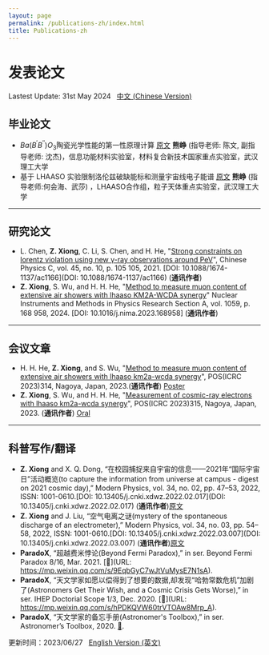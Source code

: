 ```yaml
---
layout: page
permalink: /publications-zh/index.html
title: Publications-zh
---
```

# 发表论文

Lastest Update: 31st May 2024 &nbsp;  [中文 (Chinese Version)](https://easel7.github.io/publications-zh/)

## 毕业论文

- $Ba(B^{\prime}B^{\prime\prime})O_{3}$陶瓷光学性能的第一性原理计算 [原文](https://easel7.github.io/blob/main/mypaper/thesis/BEng_Thesis.pdf) **熊峥** (指导老师: 陈文, 副指导老师: 沈杰)，信息功能材料实验室，材料复合新技术国家重点实验室，武汉理工大学
- 基于 LHAASO 实验限制洛伦兹破缺能标和测量宇宙线电子能谱 [原文](https://easel7.github.io/mypaper/thesis/Dissertation_PhD.pdf) **熊峥** (指导老师:何会海、武莎) ，LHAASO合作组，粒子天体重点实验室，武汉理工大学

---

## 研究论文

- L. Chen, **Z. Xiong**, C. Li, S. Chen, and H. He, "[Strong constraints on lorentz violation using new γ-ray observations around PeV](https://easel7.github.io/blob/main/mypaper/journal/20210622_CPC.pdf)", Chinese Physics C, vol. 45, no. 10, p. 105 105, 2021. [DOI: 10.1088/1674-1137/ac1166](DOI: 10.1088/1674-1137/ac1166) (**通讯作者**)
- **Z. Xiong**, S. Wu, and H. H. He,  "[Method to measure muon content of extensive air showers with lhaaso KM2A-WCDA synergy](https://easel7.github.io/blob/main/mypaper/journal/20231127_NIMA.pdf)" Nuclear Instruments and Methods in Physics Research Section A, vol. 1059, p. 168 958, 2024. [DOI: 10.1016/j.nima.2023.168958] (**通讯作者**)

---

## 会议文章

- H. H. He, **Z. Xiong**, and S. Wu, "[Method to measure muon content of extensive air showers with lhaaso km2a-wcda synergy](https://easel7.github.io/blob/main/mypaper/conference/ICRC2023_314.pdf)", POS(ICRC 2023)314, Nagoya, Japan, 2023.(**通讯作者**) [Poster](https://easel7.github.io/blob/main/mypaper/slides/Nagoya_Poster.pdf)
- **Z. Xiong**, S. Wu, and H. H. He, "[Measurement of cosmic-ray electrons with lhaaso km2a-wcda synergy](https://easel7.github.io/blob/main/mypaper/conference/ICRC2023_315.pdf)",  POS(ICRC 2023)315, Nagoya, Japan, 2023. (**通讯作者**) [Oral](https://easel7.github.io/blob/main/mypaper/slides/Nagoya_Oral.pdf)

---

## 科普写作/翻译

- **Z. Xiong** and X. Q. Dong, “在校园捕捉来自宇宙的信息——2021年“国际宇宙日”活动概览(to capture the information from universe at campus - digest on 2021 cosmic day),” Modern Physics, vol. 34, no. 02, pp. 47–53, 2022, ISSN: 1001-0610.[DOI: 10.13405/j.cnki.xdwz.2022.02.017](DOI: 10.13405/j.cnki.xdwz.2022.02.017) (**通讯作者**)[原文](https://easel7.github.io/blob/main/mypaper/misc/在校园捕捉来自宇宙的信息—...1年“国际宇宙日”活动概览_熊峥.pdf)
- **Z. Xiong** and J. Liu, “空气电离之谜(mystery of the spontaneous discharge of an electrometer),” Modern Physics, vol. 34, no. 03, pp. 54–58, 2022, ISSN: 1001-0610.[DOI: 10.13405/j.cnki.xdwz.2022.03.007](DOI: 10.13405/j.cnki.xdwz.2022.03.007) (**通讯作者**)[原文](https://easel7.github.io/blob/main/mypaper/misc/空气电离之谜_熊峥.pdf)
- **ParadoX**, “超越费米悖论(Beyond Fermi Paradox),” in ser. Beyond Fermi Paradox 8/16, Mar. 2021. [🔗](URL: https://mp.weixin.qq.com/s/9EqbGyC7wJtVuMysE7N1sA).
- **ParadoX**, “天文学家如愿以偿得到了想要的数据,却发现“哈勃常数危机”加剧了(Astronomers Get Their Wish, and a Cosmic Crisis Gets Worse),” in ser. IHEP Doctorial Scope 1/3, Dec. 2020. [🔗](URL: https://mp.weixin.qq.com/s/hPDKQVW60trVTOAw8Mrp_A).
- **ParadoX**, “天文学家的备忘手册(Astronomer's Toolbox),” in ser. Astronomer’s Toolbox, 2020. [🔗](URL:https://mp.weixin.qq.com/s/l0kYWIsxJZn-FotJNb-BAA).

更新时间：2023/06/27 &nbsp;  [English Version (英文)](https://easel7.github.io/publications/)
